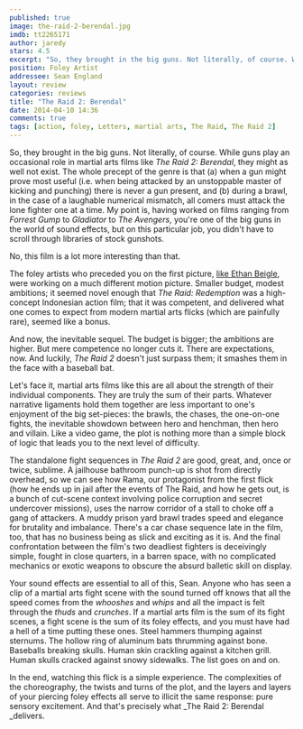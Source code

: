 ```yaml
---
published: true
image: the-raid-2-berendal.jpg
imdb: tt2265171
author: jaredy
stars: 4.5
excerpt: "So, they brought in the big guns. Not literally, of course. While guns play an occasional role in martial arts films like The Raid 2: Berendal, they might as well not exist."
position: Foley Artist
addressee: Sean England
layout: review
categories: reviews
title: "The Raid 2: Berendal"
date: 2014-04-10 14:36
comments: true
tags: [action, foley, Letters, martial arts, The Raid, The Raid 2]
---
```

So, they brought in the big guns. Not literally, of course. While guns play an occasional role in martial arts films like _The Raid 2: Berendal_, they might as well not exist. The whole precept of the genre is that (a) when a gun might prove most useful (i.e. when being attacked by an unstoppable master of kicking and punching) there is never a gun present, and (b) during a brawl, in the case of a laughable numerical mismatch, all comers must attack the lone fighter one at a time. My point is, having worked on films ranging from _Forrest_ _Gump_ to _Gladiator_ to _The Avengers_, you're one of the big guns in the world of sound effects, but on this particular job, you didn't have to scroll through libraries of stock gunshots.

No, this film is a lot more interesting than that.

The foley artists who preceded you on the first picture, [like Ethan Beigle][1], were working on a much different motion picture. Smaller budget, modest ambitions; it seemed novel enough that _The Raid: Redemption_ was a high-concept Indonesian action film; that it was competent, and delivered what one comes to expect from modern martial arts flicks (which are painfully rare), seemed like a bonus.

   [1]: /content/2012/3/16/sxsw-postcard-the-raid-redemption.html

And now, the inevitable sequel. The budget is bigger; the ambitions are higher. But mere competence no longer cuts it. There are expectations, now. And luckily, _The Raid 2_ doesn't just surpass them; it smashes them in the face with a baseball bat.

Let's face it, martial arts films like this are all about the strength of their individual components. They are truly the sum of their parts. Whatever narrative ligaments hold them together are less important to one's enjoyment of the big set-pieces: the brawls, the chases, the one-on-one fights, the inevitable showdown between hero and henchman, then hero and villain. Like a video game, the plot is nothing more than a simple block of logic that leads you to the next level of difficulty.

The standalone fight sequences in _The Raid 2_ are good, great, and, once or twice, sublime. A jailhouse bathroom punch-up is shot from directly overhead, so we can see how Rama, our protagonist from the first flick (how he ends up in jail after the events of The Raid, and how he gets out, is a bunch of cut-scene context involving police corruption and secret undercover missions), uses the narrow corridor of a stall to choke off a gang of attackers. A muddy prison yard brawl trades speed and elegance for brutality and imbalance. There's a car chase sequence late in the film, too, that has no business being as slick and exciting as it is. And the final confrontation between the film's two deadliest fighters is deceivingly simple, fought in close quarters, in a barren space, with no complicated mechanics or exotic weapons to obscure the absurd balletic skill on display.

Your sound effects are essential to all of this, Sean. Anyone who has seen a clip of a martial arts fight scene with the sound turned off knows that all the speed comes from the _whooshes_ and _whips_ and all the impact is felt through the _thuds_ and _crunches_. If a martial arts film is the sum of its fight scenes, a fight scene is the sum of its foley effects, and you must have had a hell of a time putting these ones. Steel hammers thumping against sternums. The hollow ring of aluminum bats thrumming against bone. Baseballs breaking skulls. Human skin crackling against a kitchen grill. Human skulls cracked against snowy sidewalks. The list goes on and on.

In the end, watching this flick is a simple experience. The complexities of the choreography, the twists and turns of the plot, and the layers and layers of your piercing foley effects all serve to illicit the same response: pure sensory excitement. And that's precisely what _The Raid 2: Berendal _delivers.
